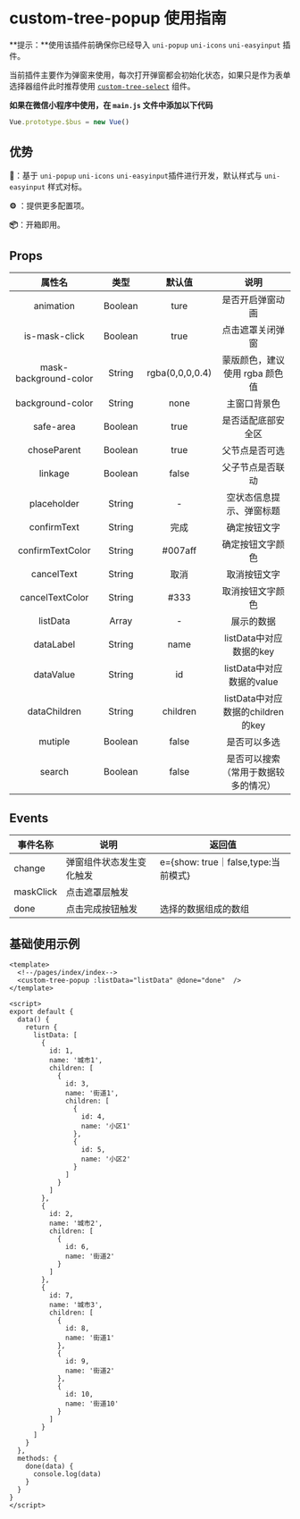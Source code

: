 # custom-tree-popup 使用指南

**提示：**使用该插件前确保你已经导入 `uni-popup` `uni-icons` `uni-easyinput` 插件。

当前插件主要作为弹窗来使用，每次打开弹窗都会初始化状态，如果只是作为表单选择器组件此时推荐使用 [`custom-tree-select`](https://ext.dcloud.net.cn/plugin?id=10295) 组件。 

**如果在微信小程序中使用，在 `main.js` 文件中添加以下代码**

```js
Vue.prototype.$bus = new Vue()
```

## 优势

**💪**：基于 `uni-popup` `uni-icons` `uni-easyinput`插件进行开发，默认样式与 `uni-easyinput` 样式对标。

**⚙**  ：提供更多配置项。

**📦**：开箱即用。

## Props

|        属性名         |  类型   |     默认值      |                 说明                 |
| :-------------------: | :-----: | :-------------: | :----------------------------------: |
|       animation       | Boolean |      ture       |           是否开启弹窗动画           |
|     is-mask-click     | Boolean |      true       |           点击遮罩关闭弹窗           |
| mask-background-color | String  | rgba(0,0,0,0.4) |    蒙版颜色，建议使用 rgba 颜色值    |
|   background-color    | String  |      none       |             主窗口背景色             |
|       safe-area       | Boolean |      true       |          是否适配底部安全区          |
|      choseParent      | Boolean |      true       |            父节点是否可选            |
|        linkage        | Boolean |      false      |           父子节点是否联动           |
|      placeholder      | String  |        -        |       空状态信息提示、弹窗标题       |
|      confirmText      | String  |      完成       |             确定按钮文字             |
|   confirmTextColor    | String  |     #007aff     |           确定按钮文字颜色           |
|      cancelText       | String  |      取消       |             取消按钮文字             |
|    cancelTextColor    | String  |      #333       |           取消按钮文字颜色           |
|       listData        |  Array  |        -        |              展示的数据              |
|       dataLabel       | String  |      name       |       listData中对应数据的key        |
|       dataValue       | String  |       id        |      listData中对应数据的value       |
|     dataChildren      | String  |    children     |  listData中对应数据的children的key   |
|        mutiple        | Boolean |      false      |             是否可以多选             |
|        search         | Boolean |      false      | 是否可以搜索（常用于数据较多的情况） |

## Events

| 事件名称  | 说明                     | 返回值                              |
| --------- | ------------------------ | ----------------------------------- |
| change    | 弹窗组件状态发生变化触发 | e={show: true｜false,type:当前模式} |
| maskClick | 点击遮罩层触发           |                                     |
| done      | 点击完成按钮触发         | 选择的数据组成的数组                |

## 基础使用示例

```vue
<template>
  <!--/pages/index/index-->
  <custom-tree-popup :listData="listData" @done="done"  />
</template>

<script>
export default {
  data() {
    return {
      listData: [
        {
          id: 1,
          name: '城市1',
          children: [
            {
              id: 3,
              name: '街道1',
              children: [
                {
                  id: 4,
                  name: '小区1'
                },
                {
                  id: 5,
                  name: '小区2'
                }
              ]
            }
          ]
        },
        {
          id: 2,
          name: '城市2',
          children: [
            {
              id: 6,
              name: '街道2'
            }
          ]
        },
        {
          id: 7,
          name: '城市3',
          children: [
            {
              id: 8,
              name: '街道1'
            },
            {
              id: 9,
              name: '街道2'
            },
            {
              id: 10,
              name: '街道10'
            }
          ]
        }
      ]
    }
  },
  methods: {
    done(data) {
      console.log(data)
    }
  }
}
</script>
```

